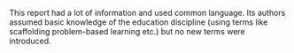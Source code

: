 This report had a lot of information and used common language. Its authors assumed basic knowledge of the education discipline (using terms like scaffolding problem-based learning etc.) but no new terms were introduced.